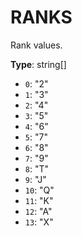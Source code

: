 # RANKS

Rank values.

**Type**: string[]

- `0`: "2"
- `1`: "3"
- `2`: "4"
- `3`: "5"
- `4`: "6"
- `5`: "7"
- `6`: "8"
- `7`: "9"
- `8`: "T"
- `9`: "J"
- `10`: "Q"
- `11`: "K"
- `12`: "A"
- `13`: "X"
